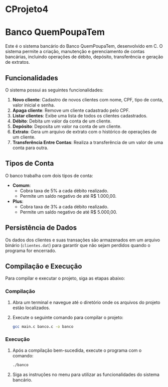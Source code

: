 # CProjeto4
# Banco QuemPoupaTem

Este é o sistema bancário do Banco QuemPoupaTem, desenvolvido em C. O sistema permite a criação, manutenção e gerenciamento de contas bancárias, incluindo operações de débito, depósito, transferência e geração de extratos.

## Funcionalidades

O sistema possui as seguintes funcionalidades:

1. **Novo cliente**: Cadastro de novos clientes com nome, CPF, tipo de conta, valor inicial e senha.
2. **Apaga cliente**: Remove um cliente cadastrado pelo CPF.
3. **Listar clientes**: Exibe uma lista de todos os clientes cadastrados.
4. **Débito**: Debita um valor da conta de um cliente.
5. **Depósito**: Deposita um valor na conta de um cliente.
6. **Extrato**: Gera um arquivo de extrato com o histórico de operações de um cliente.
7. **Transferência Entre Contas**: Realiza a transferência de um valor de uma conta para outra.

## Tipos de Conta

O banco trabalha com dois tipos de conta:
- **Comum**:
  - Cobra taxa de 5% a cada débito realizado.
  - Permite um saldo negativo de até R$ 1.000,00.
- **Plus**:
  - Cobra taxa de 3% a cada débito realizado.
  - Permite um saldo negativo de até R$ 5.000,00.

## Persistência de Dados

Os dados dos clientes e suas transações são armazenados em um arquivo binário (`clientes.dat`) para garantir que não sejam perdidos quando o programa for encerrado.

## Compilação e Execução

Para compilar e executar o projeto, siga as etapas abaixo:

### Compilação

1. Abra um terminal e navegue até o diretório onde os arquivos do projeto estão localizados.
2. Execute o seguinte comando para compilar o projeto:

    ```sh
    gcc main.c banco.c -o banco
    ```

### Execução

1. Após a compilação bem-sucedida, execute o programa com o comando:

    ```sh
    ./banco
    ```

2. Siga as instruções no menu para utilizar as funcionalidades do sistema bancário.

